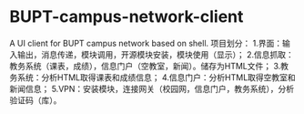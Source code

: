 # BUPT-campus-network-client
A UI client for BUPT campus network based on shell.
项目划分：
1.界面：输入输出，消息传递，模块调用，开源模块安装，模块使用（显示）；
2.信息抓取：教务系统（课表，成绩），信息门户（空教室，新闻）。储存为HTML文件；
3.教务系统：分析HTML取得课表和成绩信息；
4.信息门户：分析HTML取得空教室和新闻信息；
5.VPN：安装模块，连接网关（校园网，信息门户，教务系统），分析验证码（库）。
